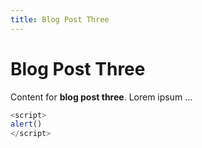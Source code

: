 ```yaml
---
title: Blog Post Three
---
```


# Blog Post Three

Content for **blog post three**. Lorem ipsum ...

```js
<script>
alert()
</script>
```
